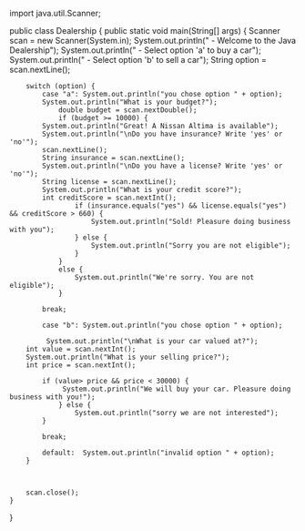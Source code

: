 import java.util.Scanner;

public class Dealership {
    public static void main(String[] args) {
        Scanner scan = new Scanner(System.in);
        System.out.println(" - Welcome to the Java Dealership");
        System.out.println(" - Select option 'a' to buy a car");
        System.out.println(" - Select option 'b' to sell a car");
        String option = scan.nextLine();

        switch (option) {
            case "a": System.out.println("you chose option " + option);
            System.out.println("What is your budget?");
                double budget = scan.nextDouble();
                if (budget >= 10000) {
            System.out.println("Great! A Nissan Altima is available");
            System.out.println("\nDo you have insurance? Write 'yes' or 'no'");
            scan.nextLine();
            String insurance = scan.nextLine();
            System.out.println("\nDo you have a license? Write 'yes' or 'no'");
            String license = scan.nextLine();
            System.out.println("What is your credit score?");
            int creditScore = scan.nextInt();
                    if (insurance.equals("yes") && license.equals("yes") && creditScore > 660) {
                        System.out.println("Sold! Pleasure doing business with you");
                    } else {
                        System.out.println("Sorry you are not eligible");
                    }
                }
                else {
                    System.out.println("We're sorry. You are not eligible");
                }

            break;

            case "b": System.out.println("you chose option " + option);
            
             System.out.println("\nWhat is your car valued at?");
        int value = scan.nextInt();
        System.out.println("What is your selling price?");
        int price = scan.nextInt();

            if (value> price && price < 30000) {
                 System.out.println("We will buy your car. Pleasure doing business with you!");
                } else {
                    System.out.println("sorry we are not interested");
            }

            break;

            default:  System.out.println("invalid option " + option);
        }



        scan.close();
    }
}
